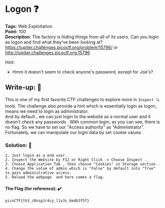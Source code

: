 # Logon ❓
**Tags:** Web Exploitation<br>
**Point:** 100<br>
**Description:** The factory is hiding things from all of its users. Can you login as logon and find what they've been looking at?
https://jupiter.challenges.picoctf.org/problem/15796/ or http://jupiter.challenges.picoctf.org:15796

Hint:
- Hmm it doesn't seem to check anyone's password, except for Joe's?

## Write-up: 📝
This is one of my first favorite CTF challenges to explore more in ```Inspect 🔍``` tools. The challenge also provide a hint which is essentially login as logon, means we need to login as administrator.<br>
And by default , we can just login to the website as a normal user and it doesn't check any passwords . With common login, as you can see, there is no flag. So we have to set our "Access authority" as "Administrator". Fortunately, we can manipulate our login data by set cookie values.

### Solution: 💯
```
1. Just login as a end user.
2. Inspect the Website by F12 or Right Click -> Choose Inspect .
3. Choose Application Tab , then choose "Cookies" in Storage section . 
4. Change the value of admin which is "False" by default into "True" to gain administrative access.
5. Reload the webpage  and here comes a flag. 
```

#### The Flag (for reference): ✔️
```
picoCTF{th3_c0nsp1r4cy_l1v3s_6edb3f5f}
```
